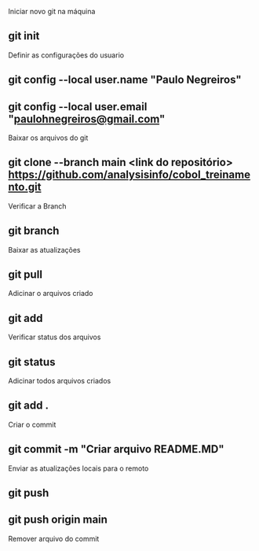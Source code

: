 Iniciar novo git na máquina
## git init

Definir as configurações do usuario 
## git config --local user.name "Paulo Negreiros"
## git config --local user.email "paulohnegreiros@gmail.com"

Baixar os arquivos do git
## git clone --branch <nome da branch> main <link do repositório> https://github.com/analysisinfo/cobol_treinamento.git

Verificar a Branch
## git branch

Baixar as atualizações
## git pull

Adicinar o arquivos criado
## git add <nome do arquivo>

Verificar status dos arquivos
## git status

Adicinar todos arquivos criados
## git add .

Criar o commit
## git commit -m "Criar arquivo README.MD"

Enviar as atualizações locais para o remoto
## git push <remoto> <branch>
## git push origin main

Remover arquivo do commit
